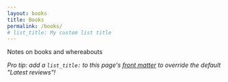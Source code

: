```yaml
---
layout: books
title: Books
permalink: /books/
# list_title: My custom list title
---
```


Notes on books and whereabouts

*Pro tip: add a `list_title:` to this page's [front matter](https://jekyllrb.com/docs/frontmatter/) to override the default "Latest reviews"!*
